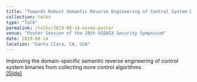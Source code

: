 ```yaml
---
title: "Towards Robust Semantic Reverse Engineering of Control System Binaries"
collection: talks
type: "Talk"
permalink: /talks/2019-08-14-mismo-poster
venue: "Poster Session of the 28th USENIX Security Symposium"
date: 2019-08-14
location: "Santa Clara, CA, USA"
---
```


Improving the domain-specific semantic reverse engineering of control system binaries from collecting more control algorithms.<br>
[[Slide]](http://pfsun.github.io/files/2019-08-14-mismo-poster.pdf)
